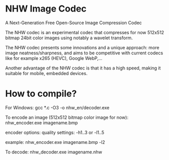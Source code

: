 NHW Image Codec
============

A Next-Generation Free Open-Source Image Compression Codec

The NHW codec is an experimental codec that compresses for now 512x512 bitmap 24bit color images using notably a wavelet transform.

The NHW codec presents some innovations and a unique approach: more image neatness/sharpness, and aims to be competitive with current codecs like for example x265 (HEVC), Google WebP,...

Another advantage of the NHW codec is that it has a high speed, making it suitable for mobile, embedded devices.


How to compile?
============

For Windows: gcc *.c -O3 -o nhw_en/decoder.exe



To encode an image (512x512 bitmap color image for now): nhw_encoder.exe imagename.bmp

encoder options: quality settings: -h1..3 or -l1..5

example: nhw_encoder.exe imagename.bmp -l2
                 
To decode: nhw_decoder.exe imagename.nhw
